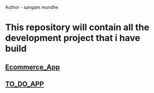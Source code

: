 Author - sangam mundhe
<h1>This repository will contain all the development project that i have  build</h1>
<h2><a href="https://sangammundhe.000webhostapp.com/ecommerce/index.html" "target=”_blank” >Ecommerce_App</a></h2>
<h2><a href="https://sangammundhe.000webhostapp.com/TODOAPP/index.html" target= "_blank">TO_DO_APP</a></h2>

